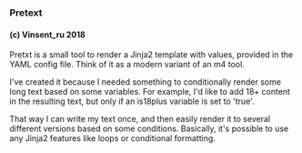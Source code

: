 ### Pretext
#### (c) Vinsent_ru 2018

Pretxt is a small tool to render a Jinja2 template with values, provided in the YAML config file.
Think of it as a modern variant of an m4 tool.

I've created it because I needed something to conditionally render some long text based on some variables.
For example, I'd like to add 18+ content in the resulting text, but only if an is18plus variable is set to 'true'.

That way I can write my text once, and then easily render it to several different versions based on some conditions. Basically, it's possible to use any Jinja2 features like loops or conditional formatting.
